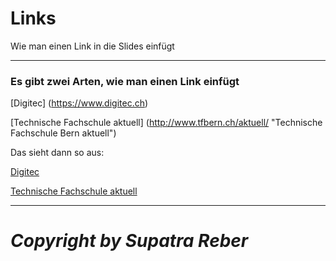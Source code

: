 # Links

Wie man einen Link in die Slides einfügt

---

### Es gibt zwei Arten, wie man einen Link einfügt

[Digitec] (https://www.digitec.ch)

[Technische Fachschule aktuell] (http://www.tfbern.ch/aktuell/ "Technische Fachschule Bern aktuell")

Das sieht dann so aus:

[Digitec](https://www.digitec.ch)

[Technische Fachschule aktuell](http://www.tfbern.ch/aktuell/ "Technische Fachschule Bern aktuell")

---

# *Copyright by Supatra Reber*
